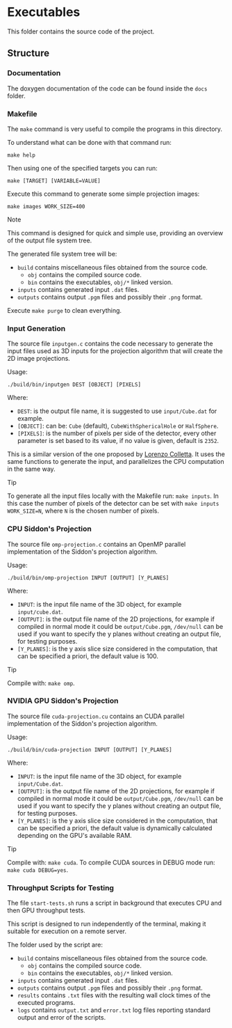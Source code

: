 # Executables

This folder contains the source code of the project.

## Structure

### Documentation

The doxygen documentation of the code can be found inside the `docs` folder.

### Makefile

The `make` command is very useful to compile the programs in this directory.

To understand what can be done with that command run:

```shell
make help
```

Then using one of the specified targets you can run:

```shell
make [TARGET] [VARIABLE=VALUE]
```

Execute this command to generate some simple projection images:
```shell
make images WORK_SIZE=400
```

> [!NOTE]
> This command is designed for quick and simple use, providing an overview of the output file system tree.

The generated file system tree will be:
- `build` contains miscellaneous files obtained from the source code.
  - `obj` contains the compiled source code.
  - `bin` contains the executables, `obj/*` linked version.
- `inputs` contains generated input `.dat` files.
- `outputs` contains output `.pgm` files and possibly their `.png` format.

Execute `make purge` to clean everything.

### Input Generation

The source file `inputgen.c` contains the code necessary to generate the input files used as 3D inputs for the projection
algorithm that will create the 2D image projections.

Usage:

```shell
./build/bin/inputgen DEST [OBJECT] [PIXELS]
```

Where:
- `DEST`: is the output file name, it is suggested to use `input/Cube.dat` for example.
- `[OBJECT]`: can be: `Cube` (default), `CubeWithSphericalHole` or `HalfSphere`.
- `[PIXELS]`: is the number of pixels per side of the detector, every other parameter is set based to its value, if no value is
  given, default is `2352`.

This is a similar version of the one proposed by [Lorenzo Colletta](https://github.com/mmarzolla/3D-CT-projection-openmp.git).
It uses the same functions to generate the input, and parallelizes the CPU computation in the same way.

> [!TIP]
> To generate all the input files locally with the Makefile run: `make inputs`.
> In this case the number of pixels of the detector can be set with `make inputs WORK_SIZE=N`, where `N` is the chosen number of
> pixels.

### CPU Siddon's Projection

The source file `omp-projection.c` contains an OpenMP parallel implementation of the Siddon's projection algorithm.

Usage:

```shell
./build/bin/omp-projection INPUT [OUTPUT] [Y_PLANES]
```

Where:
- `INPUT`: is the input file name of the 3D object, for example `input/cube.dat`.
- `[OUTPUT]`: is the output file name of the 2D projections, for example if compiled in normal mode it could be `output/Cube.pgm`,
  `/dev/null` can be used if you want to specify the y planes without creating an output file, for testing purposes.
- `[Y_PLANES]`: is the y axis slice size considered in the computation, that can be specified a priori, the default value is 100.

> [!TIP]
> Compile with: `make omp`.

### NVIDIA GPU Siddon's Projection

The source file `cuda-projection.cu` contains an CUDA parallel implementation of the Siddon's projection algorithm.

Usage:

```shell
./build/bin/cuda-projection INPUT [OUTPUT] [Y_PLANES]
```

Where:
- `INPUT`: is the input file name of the 3D object, for example `input/Cube.dat`.
- `[OUTPUT]`: is the output file name of the 2D projections, for example if compiled in normal mode it could be `output/Cube.pgm`,
  `/dev/null` can be used if you want to specify the y planes without creating an output file, for testing purposes.
- `[Y_PLANES]`: is the y axis slice size considered in the computation, that can be specified a priori, the default value is
  dynamically calculated depending on the GPU's available RAM.

> [!TIP]
> Compile with: `make cuda`.
> To compile CUDA sources in DEBUG mode run: `make cuda DEBUG=yes`.

### Throughput Scripts for Testing

The file `start-tests.sh` runs a script in background that executes CPU and then GPU throughput tests.

This script is designed to run independently of the terminal, making it suitable for execution on a remote server.

The folder used by the script are:
- `build` contains miscellaneous files obtained from the source code.
  - `obj` contains the compiled source code.
  - `bin` contains the executables, `obj/*` linked version.
- `inputs` contains generated input `.dat` files.
- `outputs` contains output `.pgm` files and possibly their `.png` format.
- `results` contains `.txt` files with the resulting wall clock times of the executed programs.
- `logs` contains `output.txt` and `error.txt` log files reporting standard output and error of the scripts.
